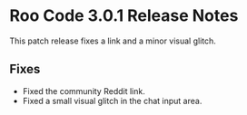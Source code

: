 # Roo Code 3.0.1 Release Notes

This patch release fixes a link and a minor visual glitch.

## Fixes

*   Fixed the community Reddit link.
*   Fixed a small visual glitch in the chat input area.